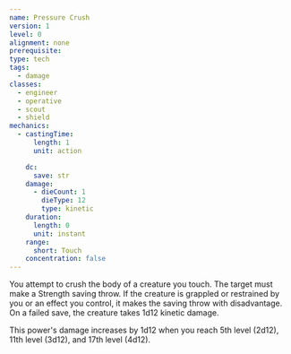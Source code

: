 ```yaml
---
name: Pressure Crush
version: 1
level: 0
alignment: none
prerequisite: 
type: tech
tags:
  - damage
classes:
  - engineer
  - operative
  - scout
  - shield
mechanics:
  - castingTime:
      length: 1
      unit: action

    dc:
      save: str
    damage:
      - dieCount: 1
        dieType: 12
        type: kinetic
    duration:
      length: 0
      unit: instant
    range:
      short: Touch
    concentration: false
---
```

You attempt to crush the body of a creature you touch. The target must make a Strength saving throw. If the creature is grappled or restrained by you or an effect you control, it makes the saving throw with disadvantage. On a failed save, the creature takes 1d12 kinetic damage.

This power's damage increases by 1d12 when you reach 5th level (2d12), 11th level (3d12), and 17th level (4d12).
    